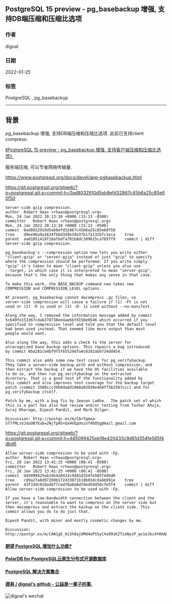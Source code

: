 ## PostgreSQL 15 preview - pg_basebackup 增强, 支持DB端压缩和压缩比选项    
                             
### 作者                         
digoal                                      
                                       
### 日期                                  
2022-01-25                               
                               
### 标签                  
PostgreSQL , pg_basebackup           
                                     
----                                       
                                  
## 背景    
pg_basebackup 增强, 支持DB端压缩和压缩比选项. 此前已支持client compress:      
  
[《PostgreSQL 15 preview - pg_basebackup 增强, 支持客户端压缩和压缩比选项》](../202201/20220121_01.md)    
    
服务端压缩, 可以节省网络传输量.       
  
https://www.postgresql.org/docs/devel/app-pgbasebackup.html  
    
https://git.postgresql.org/gitweb/?p=postgresql.git;a=commit;h=0ad8032910d5eb8efd32867c45b6a25c85e60f50    
    
```    
Server-side gzip compression.  
author	Robert Haas <rhaas@postgresql.org>	  
Mon, 24 Jan 2022 20:13:18 +0000 (15:13 -0500)  
committer	Robert Haas <rhaas@postgresql.org>	  
Mon, 24 Jan 2022 20:13:18 +0000 (15:13 -0500)  
commit	0ad8032910d5eb8efd32867c45b6a25c85e60f50  
tree	d9ee96a9a1634fb6d3d9e3de37b17a132bfc1eca	tree  
parent	aa01051418f10afbdfa781b8dc109615ca785ff9	commit | diff  
Server-side gzip compression.  
  
pg_basebackup's --compression option now lets you write either  
"client-gzip" or "server-gzip" instead of just "gzip" to specify  
where the compression should be performed. If you write simply  
"gzip" it's taken to mean "client-gzip" unless you also use  
--target, in which case it is interpreted to mean "server-gzip",  
because that's the only thing that makes any sense in that case.  
  
To make this work, the BASE_BACKUP command now takes new  
COMPRESSION and COMPRESSION_LEVEL options.  
  
At present, pg_basebackup cannot decompress .gz files, so  
server-side compression will cause a failure if (1) -Ft is not  
used or (2) -R is used or (3) -D- is used without --no-manifest.  
  
Along the way, I removed the information message added by commit  
5c649fe153367cdab278738ee4aebbfd158e0546 which occurred if you  
specified no compression level and told you that the default level  
had been used instead. That seemed like more output than most  
people would want.  
  
Also along the way, this adds a check to the server for  
unrecognized base backup options. This repairs a bug introduced  
by commit 0ba281cb4bf9f5f65529dfa4c8282abb734dd454.  
  
This commit also adds some new test cases for pg_verifybackup.  
They take a server-side backup with and without compression, and  
then extract the backup if we have the OS facilities available  
to do so, and then run pg_verifybackup on the extracted  
directory. That is a good test of the functionality added by  
this commit and also improves test coverage for the backup target  
patch (commit 3500ccc39b0dadd1068a03938e4b8ff562587ccc) and for  
pg_verifybackup itself.  
  
Patch by me, with a bug fix by Jeevan Ladhe.  The patch set of which  
this is a part has also had review and/or testing from Tushar Ahuja,  
Suraj Kharage, Dipesh Pandit, and Mark Dilger.  
  
Discussion: http://postgr.es/m/CA+Tgmoa-ST7fMLsVJduOB7Eub=2WjfpHS+QxHVEpUoinf4bOSg@mail.gmail.com  
```    
  
https://git.postgresql.org/gitweb/?p=postgresql.git;a=commit;h=d45099425eb19e420433c9d81d354fe585f4dbd6   
  
```
Allow server-side compression to be used with -Fp.
author	Robert Haas <rhaas@postgresql.org>	
Fri, 28 Jan 2022 13:41:25 +0000 (08:41 -0500)
committer	Robert Haas <rhaas@postgresql.org>	
Fri, 28 Jan 2022 13:41:25 +0000 (08:41 -0500)
commit	d45099425eb19e420433c9d81d354fe585f4dbd6
tree	c89a27a8d97269b172433071b18b93dcda6b991e	tree
parent	43f33dc018a4b77ced78a0a6df8ed5d450cfe5f4	commit | diff
Allow server-side compression to be used with -Fp.

If you have a low-bandwidth connection between the client and the
server, it's reasonable to want to compress on the server side but
then decompress and extract the backup on the client side. This
commit allows you do to do just that.

Dipesh Pandit, with minor and mostly cosmetic changes by me.

Discussion: http://postgr.es/m/CAN1g5_HiSh8ajUMd4ePtGyCXo89iKZTzaNyzP_qv1eJbi4YHXA@mail.gmail.com
```
  
  
#### [期望 PostgreSQL 增加什么功能?](https://github.com/digoal/blog/issues/76 "269ac3d1c492e938c0191101c7238216")
  
  
#### [PolarDB for PostgreSQL云原生分布式开源数据库](https://github.com/ApsaraDB/PolarDB-for-PostgreSQL "57258f76c37864c6e6d23383d05714ea")
  
  
#### [PostgreSQL 解决方案集合](https://yq.aliyun.com/topic/118 "40cff096e9ed7122c512b35d8561d9c8")
  
  
#### [德哥 / digoal's github - 公益是一辈子的事.](https://github.com/digoal/blog/blob/master/README.md "22709685feb7cab07d30f30387f0a9ae")
  
  
![digoal's wechat](../pic/digoal_weixin.jpg "f7ad92eeba24523fd47a6e1a0e691b59")
  
